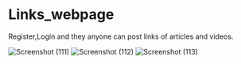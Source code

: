 # Links_webpage
Register,Login and they anyone can post links of articles and videos.

![Screenshot (111)](https://user-images.githubusercontent.com/47301122/93026880-d02cab80-f626-11ea-952e-e9e44f743a77.png)
![Screenshot (112)](https://user-images.githubusercontent.com/47301122/93026883-d6228c80-f626-11ea-87f8-5344f92c3b67.png)
![Screenshot (113)](https://user-images.githubusercontent.com/47301122/93026885-d91d7d00-f626-11ea-86d3-f25291e44aaa.png)
